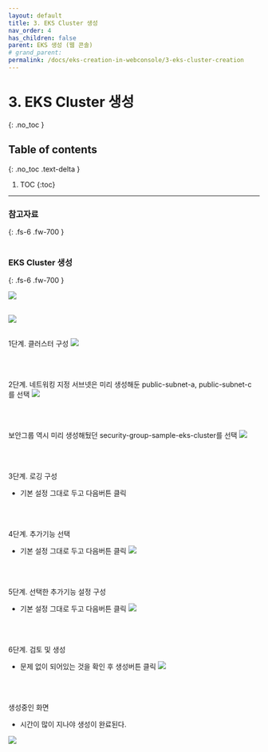 ```yaml
---
layout: default
title: 3. EKS Cluster 생성
nav_order: 4
has_children: false
parent: EKS 생성 (웹 콘솔)
# grand_parent: 
permalink: /docs/eks-creation-in-webconsole/3-eks-cluster-creation
---
```



# 3. EKS Cluster 생성
{: .no_toc }
<br>

## Table of contents
{: .no_toc .text-delta }

1. TOC
{:toc}

---

### 참고자료
{: .fs-6 .fw-700 }
<br>
<br>

### EKS Cluster 생성
{: .fs-6 .fw-700 }

![](./img/EKS-CLUSTER-CREATION/K8S-CLUSTER-1.png)
<br>
<br>

![](./img/EKS-CLUSTER-CREATION/K8S-CLUSTER-2.png)
<br>
<br>

1단계. 클러스터 구성
![](./img/EKS-CLUSTER-CREATION/K8S-CLUSTER-3.png)

<br>
<br>

2단계. 네트워킹 지정
서브넷은 미리 생성해둔 public-subnet-a, public-subnet-c 를 선택
![](./img/EKS-CLUSTER-CREATION/K8S-CLUSTER-4.png)

<br>
<br>

보안그룹 역시 미리 생성해뒀던 security-group-sample-eks-cluster를 선택 
![](./img/EKS-CLUSTER-CREATION/K8S-CLUSTER-5.png)

<br>
<br>

3단계. 로깅 구성
- 기본 설정 그대로 두고 다음버튼 클릭
<br>
<br>

4단계. 추가기능 선택
- 기본 설정 그대로 두고 다음버튼 클릭
![](./img/EKS-CLUSTER-CREATION/K8S-CLUSTER-6.png)

<br>
<br>

5단계. 선택한 추가기능 설정 구성
- 기본 설정 그대로 두고 다음버튼 클릭
![](./img/EKS-CLUSTER-CREATION/K8S-CLUSTER-7.png)

<br>
<br>



6단계. 검토 및 생성
- 문제 없이 되어있는 것을 확인 후 생성버튼 클릭
![](./img/EKS-CLUSTER-CREATION/K8S-CLUSTER-8.png)
<br>
<br>

생성중인 화면
- 시간이 많이 지나야 생성이 완료된다.

![](./img/EKS-CLUSTER-CREATION/K8S-CLUSTER-9.png)
<br>
<br>
